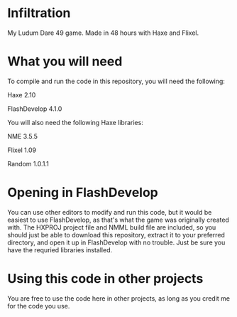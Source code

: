 # Infiltration
My Ludum Dare 49 game. Made in 48 hours with Haxe and Flixel.

# What you will need
To compile and run the code in this repository, you will need the following:

Haxe 2.10

FlashDevelop 4.1.0

You will also need the following Haxe libraries:

NME 3.5.5

Flixel 1.09

Random 1.0.1.1

# Opening in FlashDevelop
You can use other editors to modify and run this code, but it would be easiest to use FlashDevelop, as that's what the game was originally created with. The HXPROJ project file and NMML build file are included, so you should just be able to download this repository, extract it to your preferred directory, and open it up in FlashDevelop with no trouble. Just be sure you have the requried libraries installed.

# Using this code in other projects
You are free to use the code here in other projects, as long as you credit me for the code you use.

